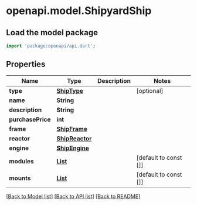 # openapi.model.ShipyardShip

## Load the model package
```dart
import 'package:openapi/api.dart';
```

## Properties
Name | Type | Description | Notes
------------ | ------------- | ------------- | -------------
**type** | [**ShipType**](ShipType.md) |  | [optional] 
**name** | **String** |  | 
**description** | **String** |  | 
**purchasePrice** | **int** |  | 
**frame** | [**ShipFrame**](ShipFrame.md) |  | 
**reactor** | [**ShipReactor**](ShipReactor.md) |  | 
**engine** | [**ShipEngine**](ShipEngine.md) |  | 
**modules** | [**List<ShipModule>**](ShipModule.md) |  | [default to const []]
**mounts** | [**List<ShipMount>**](ShipMount.md) |  | [default to const []]

[[Back to Model list]](../README.md#documentation-for-models) [[Back to API list]](../README.md#documentation-for-api-endpoints) [[Back to README]](../README.md)


